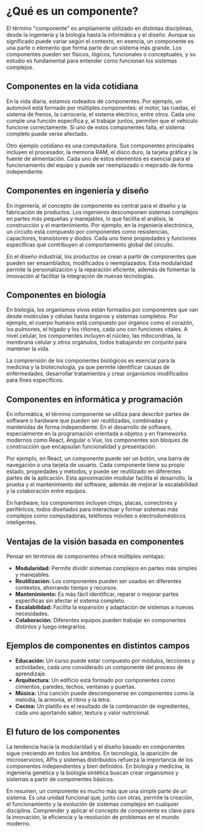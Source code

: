 # ¿Qué es un componente?

El término "componente" es ampliamente utilizado en distintas disciplinas, desde la ingeniería y la biología hasta la informática y el diseño. Aunque su significado puede variar según el contexto, en esencia, un componente es una parte o elemento que forma parte de un sistema más grande. Los componentes pueden ser físicos, lógicos, funcionales o conceptuales, y su estudio es fundamental para entender cómo funcionan los sistemas complejos.

## Componentes en la vida cotidiana

En la vida diaria, estamos rodeados de componentes. Por ejemplo, un automóvil está formado por múltiples componentes: el motor, las ruedas, el sistema de frenos, la carrocería, el sistema eléctrico, entre otros. Cada uno cumple una función específica y, al trabajar juntos, permiten que el vehículo funcione correctamente. Si uno de estos componentes falla, el sistema completo puede verse afectado.

Otro ejemplo cotidiano es una computadora. Sus componentes principales incluyen el procesador, la memoria RAM, el disco duro, la tarjeta gráfica y la fuente de alimentación. Cada uno de estos elementos es esencial para el funcionamiento del equipo y puede ser reemplazado o mejorado de forma independiente.

## Componentes en ingeniería y diseño

En ingeniería, el concepto de componente es central para el diseño y la fabricación de productos. Los ingenieros descomponen sistemas complejos en partes más pequeñas y manejables, lo que facilita el análisis, la construcción y el mantenimiento. Por ejemplo, en la ingeniería electrónica, un circuito está compuesto por componentes como resistencias, capacitores, transistores y diodos. Cada uno tiene propiedades y funciones específicas que contribuyen al comportamiento global del circuito.

En el diseño industrial, los productos se crean a partir de componentes que pueden ser ensamblados, modificados o reemplazados. Esta modularidad permite la personalización y la reparación eficiente, además de fomentar la innovación al facilitar la integración de nuevas tecnologías.

## Componentes en biología

En biología, los organismos vivos están formados por componentes que van desde moléculas y células hasta órganos y sistemas completos. Por ejemplo, el cuerpo humano está compuesto por órganos como el corazón, los pulmones, el hígado y los riñones, cada uno con funciones vitales. A nivel celular, los componentes incluyen el núcleo, las mitocondrias, la membrana celular y otros orgánulos, todos trabajando en conjunto para mantener la vida.

La comprensión de los componentes biológicos es esencial para la medicina y la biotecnología, ya que permite identificar causas de enfermedades, desarrollar tratamientos y crear organismos modificados para fines específicos.

## Componentes en informática y programación

En informática, el término componente se utiliza para describir partes de software o hardware que pueden ser reutilizadas, combinadas y mantenidas de forma independiente. En el desarrollo de software, especialmente en la programación orientada a objetos y en frameworks modernos como React, Angular o Vue, los componentes son bloques de construcción que encapsulan funcionalidad y presentación.

Por ejemplo, en React, un componente puede ser un botón, una barra de navegación o una tarjeta de usuario. Cada componente tiene su propio estado, propiedades y métodos, y puede ser reutilizado en diferentes partes de la aplicación. Esta aproximación modular facilita el desarrollo, la prueba y el mantenimiento del software, además de mejorar la escalabilidad y la colaboración entre equipos.

En hardware, los componentes incluyen chips, placas, conectores y periféricos, todos diseñados para interactuar y formar sistemas más complejos como computadoras, teléfonos móviles o electrodomésticos inteligentes.

## Ventajas de la visión basada en componentes

Pensar en términos de componentes ofrece múltiples ventajas:

- **Modularidad:** Permite dividir sistemas complejos en partes más simples y manejables.
- **Reutilización:** Los componentes pueden ser usados en diferentes contextos, ahorrando tiempo y recursos.
- **Mantenimiento:** Es más fácil identificar, reparar o mejorar partes específicas sin afectar el sistema completo.
- **Escalabilidad:** Facilita la expansión y adaptación de sistemas a nuevas necesidades.
- **Colaboración:** Diferentes equipos pueden trabajar en componentes distintos y luego integrarlos.

## Ejemplos de componentes en distintos campos

- **Educación:** Un curso puede estar compuesto por módulos, lecciones y actividades, cada uno considerado un componente del proceso de aprendizaje.
- **Arquitectura:** Un edificio está formado por componentes como cimientos, paredes, techos, ventanas y puertas.
- **Música:** Una canción puede descomponerse en componentes como la melodía, la armonía, el ritmo y la letra.
- **Cocina:** Un platillo es el resultado de la combinación de ingredientes, cada uno aportando sabor, textura y valor nutricional.

## El futuro de los componentes

La tendencia hacia la modularidad y el diseño basado en componentes sigue creciendo en todos los ámbitos. En tecnología, la aparición de microservicios, APIs y sistemas distribuidos refuerza la importancia de los componentes independientes y bien definidos. En biología y medicina, la ingeniería genética y la biología sintética buscan crear organismos y sistemas a partir de componentes básicos.

En resumen, un componente es mucho más que una simple parte de un sistema. Es una unidad funcional que, junto con otras, permite la creación, el funcionamiento y la evolución de sistemas complejos en cualquier disciplina. Comprender y aplicar el concepto de componente es clave para la innovación, la eficiencia y la resolución de problemas en el mundo moderno.
